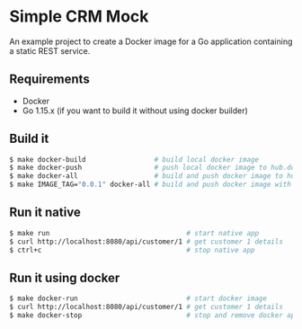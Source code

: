 # Simple CRM Mock

An example project to create a Docker image for a Go application containing a static REST service.

## Requirements

* Docker 
* Go 1.15.x (if you want to build it without using docker builder)

## Build it

```sh 
$ make docker-build                 # build local docker image
$ make docker-push                  # push local docker image to hub.docker.com
$ make docker-all                   # build and push docker image to hub.docker.com
$ make IMAGE_TAG="0.0.1" docker-all # build and push docker image with specific version
```

## Run it native

```sh 
$ make run                                  # start native app 
$ curl http://localhost:8080/api/customer/1 # get customer 1 details
$ ctrl+c                                    # stop native app
```

## Run it using docker

```sh 
$ make docker-run                           # start docker image 
$ curl http://localhost:8080/api/customer/1 # get customer 1 details
$ make docker-stop                          # stop and remove docker app
```